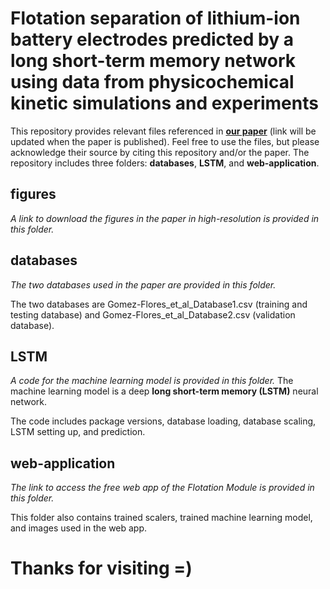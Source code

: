 # Flotation separation of lithium-ion battery electrodes predicted by a long short-term memory network using data from physicochemical kinetic simulations and experiments

This repository provides relevant files referenced in **[our paper](https://dashing-nubian-spitting-cobra.anacondaapps.cloud/)** (link will be updated when the paper is published). Feel free to use the files, but please acknowledge their source by citing this repository and/or the paper.
The repository includes three folders: **databases**, **LSTM**, and **web-application**.

## figures

*A link to download the figures in the paper in high-resolution is provided in this folder.*

## databases

*The two databases used in the paper are provided in this folder.*

The two databases are Gomez-Flores_et_al_Database1.csv (training and testing database) and Gomez-Flores_et_al_Database2.csv (validation database).

## LSTM

*A code for the machine learning model is provided in this folder.* The machine learning model is a deep **long short-term memory (LSTM)** neural network.

The code includes package versions, database loading, database scaling, LSTM setting up, and prediction.

## web-application

*The link to access the free web app of the Flotation Module is provided in this folder.*

This folder also contains trained scalers, trained machine learning model, and images used in the web app.

# Thanks for visiting =)

